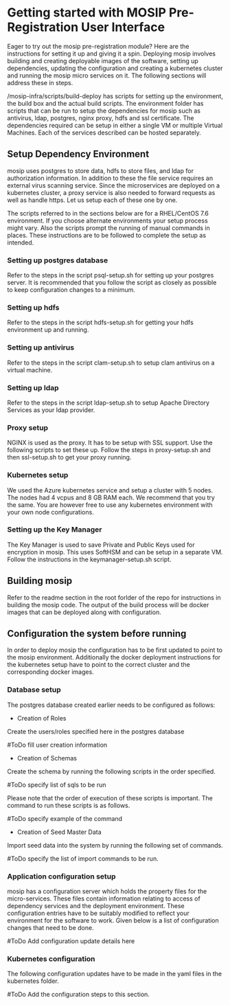 # Getting started with MOSIP Pre-Registration User Interface

Eager to try out the mosip pre-registration module? Here are the instructions for setting it up and giving it a spin. Deploying mosip involves building and creating deployable images of the software, setting up dependencies, updating the configuration and creating a kubernetes cluster and running the mosip micro services on it. The following sections will address these in steps.

/mosip-infra/scripts/build-deploy has scripts for setting up the environment, the build box and the actual build scripts. The environment folder has scripts that can be run to setup the dependencies for mosip such as antivirus, ldap, postgres, nginx proxy, hdfs and ssl certificate. The dependencies required can be setup in either a single VM or multiple Virtual Machines. Each of the services described can be hosted separately.


## Setup Dependency Environment

mosip uses postgres to store data, hdfs to store files, and ldap for authorization information. In addition to these the file service requires an external virus scanning service. Since the microservices are deployed on a kubernetes cluster, a proxy service is also needed to forward requests as well as handle https. Let us setup each of these one by one.

The scripts referred to in the sections below are for a RHEL/CentOS 7.6 environment. If you choose alternate environments your setup process might vary. Also the scripts prompt the running of manual commands in places. These instructions are to be followed to complete the setup as intended.


### Setting up postgres database

Refer to the steps in the script psql-setup.sh for setting up your postgres server. It is recommended that you follow the script as closely as possible to keep configuration changes to a minimum.

### Setting up hdfs

Refer to the steps in the script hdfs-setup.sh for getting your hdfs environment up and running.

### Setting up antivirus

Refer to the steps in the script clam-setup.sh to setup clam antivirus on a virtual machine.

### Setting up ldap

Refer to the steps in the script ldap-setup.sh to setup Apache Directory Services as your ldap provider.

### Proxy setup

NGINX is used as the proxy. It has to be setup with SSL support. Use the following scripts to set these up. Follow the steps in proxy-setup.sh and then ssl-setup.sh to get your proxy running.

### Kubernetes setup

We used the Azure kubernetes service and setup a cluster with 5 nodes. The nodes had 4 vcpus and 8 GB RAM each. We recommend that you try the same. You are however free to use any kubernetes environment with your own node configurations.

### Setting up the Key Manager

The Key Manager is used to save Private and Public Keys used for encryption in mosip. This uses SoftHSM and can be setup in a separate VM. Follow the instructions in the keymanager-setup.sh script.


## Building mosip

Refer to the readme section in the root forlder of the repo for instructions in building the mosip code. The output of the build process will be docker images that can be deployed along with configuration.


## Configuration the system before running

In order to deploy mosip the configuration has to be first updated to point to the mosip environment. Additionally the docker deployment instructions for the kubernetes setup have to point to the correct cluster and the corresponding docker images.

### Database setup

The postgres database created earlier needs to be configured as follows:

* Creation of Roles

Create the users/roles specified here in the postgres database

#ToDo fill user creation information

* Creation of Schemas

Create the schema by running the following scripts in the order specified.

#ToDo specify list of sqls to be run

Please note that the order of execution of these scripts is important. The command to run these scripts is as follows.

#ToDo specify example of the command


* Creation of Seed Master Data

Import seed data into the system by running the following set of commands.

#ToDo specify the list of import commands to be run.


### Application configuration setup

mosip has a configuration server which holds the property files for the micro-services. These files contain information relating to access of dependency services and the deployment environment. These configuration entries have to be suitably modified to reflect your environment for the software to work. Given below is a list of configuration changes that need to be done.

#ToDo Add configuration update details here


### Kubernetes configuration

The following configuration updates have to be made in the yaml files in the kubernetes folder.

#ToDo Add the configuration steps to this section.



